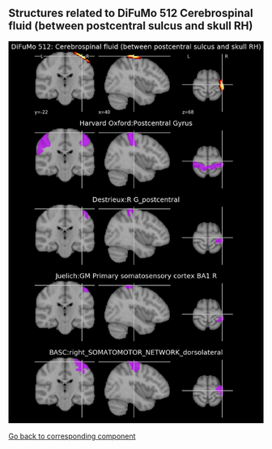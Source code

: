 


## Structures related to DiFuMo 512 Cerebrospinal fluid (between postcentral sulcus and skull RH)

![465](465.jpg "Structures related to DiFuMo 512 Cerebrospinal fluid (between postcentral sulcus and skull RH)")

[Go back to corresponding component](https://parietal-inria.github.io/DiFuMo/512/html/465.html)